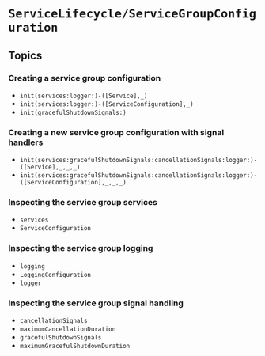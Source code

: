 # ``ServiceLifecycle/ServiceGroupConfiguration``

## Topics

### Creating a service group configuration

- ``init(services:logger:)-([Service],_)``
- ``init(services:logger:)-([ServiceConfiguration],_)``
- ``init(gracefulShutdownSignals:)``

### Creating a new service group configuration with signal handlers

- ``init(services:gracefulShutdownSignals:cancellationSignals:logger:)-([Service],_,_,_)``
- ``init(services:gracefulShutdownSignals:cancellationSignals:logger:)-([ServiceConfiguration],_,_,_)``

### Inspecting the service group services

- ``services``
- ``ServiceConfiguration``

### Inspecting the service group logging

- ``logging``
- ``LoggingConfiguration``
- ``logger``

### Inspecting the service group signal handling

- ``cancellationSignals``
- ``maximumCancellationDuration``
- ``gracefulShutdownSignals``
- ``maximumGracefulShutdownDuration``
